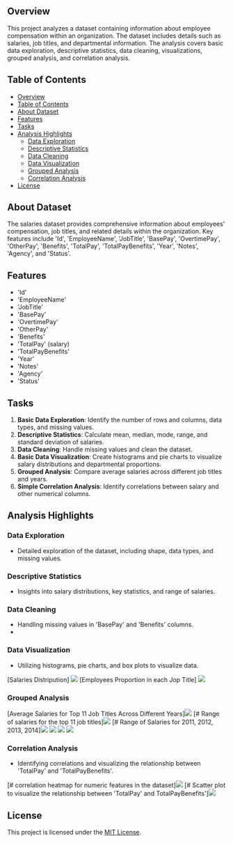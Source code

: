 ## Overview
This project analyzes a dataset containing information about employee compensation within an organization. The dataset includes details such as salaries, job titles, and departmental information. The analysis covers basic data exploration, descriptive statistics, data cleaning, visualizations, grouped analysis, and correlation analysis.

## Table of Contents
- [Overview](#overview)
- [Table of Contents](#table-of-contents)
- [About Dataset](#about-dataset)
- [Features](#features)
- [Tasks](#tasks)
- [Analysis Highlights](#analysis-highlights)
  - [Data Exploration](#data-exploration)
  - [Descriptive Statistics](#descriptive-statistics)
  - [Data Cleaning](#data-cleaning)
  - [Data Visualization](#data-visualization)
  - [Grouped Analysis](#grouped-analysis)
  - [Correlation Analysis](#correlation-analysis)
- [License](#license)

## About Dataset
The salaries dataset provides comprehensive information about employees' compensation, job titles, and related details within the organization. Key features include 'Id', 'EmployeeName', 'JobTitle', 'BasePay', 'OvertimePay', 'OtherPay', 'Benefits', 'TotalPay', 'TotalPayBenefits', 'Year', 'Notes', 'Agency', and 'Status'.

## Features
- 'Id'
- 'EmployeeName'
- 'JobTitle'
- 'BasePay'
- 'OvertimePay'
- 'OtherPay'
- 'Benefits'
- 'TotalPay' (salary)
- 'TotalPayBenefits'
- 'Year'
- 'Notes'
- 'Agency'
- 'Status'

## Tasks
1. **Basic Data Exploration**: Identify the number of rows and columns, data types, and missing values.
2. **Descriptive Statistics**: Calculate mean, median, mode, range, and standard deviation of salaries.
3. **Data Cleaning**: Handle missing values and clean the dataset.
4. **Basic Data Visualization**: Create histograms and pie charts to visualize salary distributions and departmental proportions.
5. **Grouped Analysis**: Compare average salaries across different job titles and years.
6. **Simple Correlation Analysis**: Identify correlations between salary and other numerical columns.



## Analysis Highlights
### Data Exploration
- Detailed exploration of the dataset, including shape, data types, and missing values.


### Descriptive Statistics
- Insights into salary distributions, key statistics, and range of salaries.


### Data Cleaning
- Handling missing values in 'BasePay' and 'Benefits' columns.
- 

### Data Visualization
- Utilizing histograms, pie charts, and box plots to visualize data.

[Salaries Distripution] <img src="./imgs/newplot (6).png">
[Employees Proportion in each Jop Title] <img src="./imgs/newplot (7).png">


### Grouped Analysis

[Average Salaries for Top 11 Job Titles Across Different Years]<img src="./imgs/newplot (9).png">
[# Range of salaries for the top 11 job titles]<img src="./imgs/newplot (10).png">
[# Range of Salaries for 2011, 2012, 2013, 2014]<img src="./imgs/newplot (11).png"> <img src="./imgs/newplot (15).png"> <img src="./imgs/newplot (14).png"> <img src="./imgs/newplot (13).png">

### Correlation Analysis
- Identifying correlations and visualizing the relationship between 'TotalPay' and 'TotalPayBenefits'.

[# correlation heatmap for numeric features in the dataset]<img src="./imgs/download (3).png">
[# Scatter plot to visualize the relationship between 'TotalPay' and  TotalPayBenefits']<img src="./imgs/newplot (12).png">

## License
This project is licensed under the [MIT License](LICENSE).
